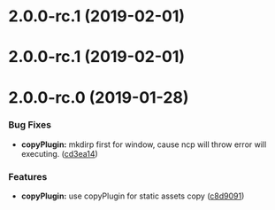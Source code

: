 # 2.0.0-rc.1 (2019-02-01)



# 2.0.0-rc.1 (2019-02-01)



# 2.0.0-rc.0 (2019-01-28)


### Bug Fixes

* **copyPlugin:** mkdirp first for window, cause ncp will throw error will executing. ([cd3ea14](https://github.com/wxajs/wxa/commit/cd3ea14))


### Features

* **copyPlugin:** use copyPlugin for static assets copy ([c8d9091](https://github.com/wxajs/wxa/commit/c8d9091))




